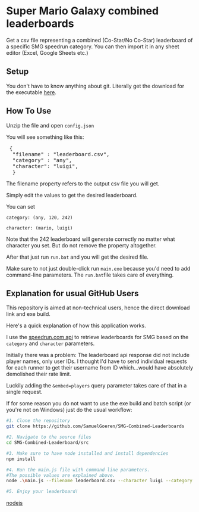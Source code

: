 # Super Mario Galaxy combined leaderboards

  Get a csv file representing a combined (Co-Star/No Co-Star) leaderboard of a specific SMG speedrun category.
  You can then import it in any sheet editor (Excel, Google Sheets etc.)

## Setup

You don't have to know anything about git. Literally get the download for the executable [here](https://drive.google.com/file/d/1dgUnkdk3oaWY60WOtf2eX6ynry9hMvRV/view?usp=sharing).

## How To Use

Unzip the file and open `config.json`

You will see something like this:
<pre> {
  "filename" : "leaderboard.csv",
  "category" : "any",
  "character": "luigi",
  }
</pre>

The filename property refers to the output csv file you will get.

Simply edit the values to get the desired leaderboard.

You can set

 `category: (any, 120, 242)`
 
 `character: (mario, luigi)`

Note that the 242 leaderboard will generate correctly no matter what character you set. But do not remove the property altogether.

After that just run `run.bat` and you will get the desired file.

Make sure to not just double-click run `main.exe` because you'd need to add command-line parameters. The `run.bat`file takes care of everything.

## Explanation for usual GitHub Users

This repository is aimed at non-technical users, hence the direct download link and exe build.

Here's a quick explanation of how this application works.

I use the [speedrun.com api](https://github.com/speedruncomorg/api) to retrieve leaderboards for SMG based on the `category` and `character` parameters.

Initially there was a problem: The leaderboard api response did not include player names, only user IDs. I thought I'd have to send individual requests for each runner to get their username from ID which...would have absolutely demolished their rate limit.

Luckily adding the `&embed=players` query parameter takes care of that in a single request.

If for some reason you do not want to use the exe build and batch script (or you're not on Windows) just do the usual workflow:

```bash
#1. Clone the repository
git clone https://github.com/SamuelGoeren/SMG-Combined-Leaderboards

#2. Navigate to the source files
cd SMG-Combined-Leaderboard/src

#3. Make sure to have node installed and install dependencies
npm install

#4. Run the main.js file with command line parameters.
#The possible values are explained above.
node .\main.js --filename leaderboard.csv --character luigi --category any

#5. Enjoy your leaderboard!
```
[nodejs](https://nodejs.org/)
